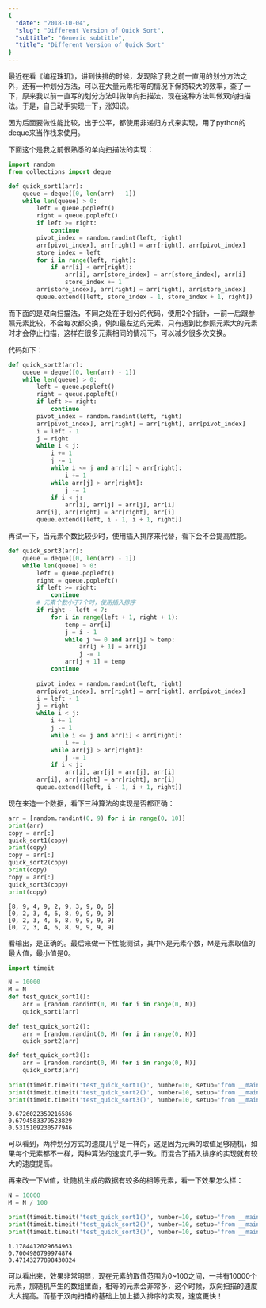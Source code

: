 ```yaml
---
{
  "date": "2018-10-04",
  "slug": "Different Version of Quick Sort",
  "subtitle": "Generic subtitle",
  "title": "Different Version of Quick Sort"
}
---
```

<!--more-->

最近在看《编程珠玑》，讲到快排的时候，发现除了我之前一直用的划分方法之外，还有一种划分方法，可以在大量元素相等的情况下保持较大的效率，查了一下，原来我以前一直写的划分方法叫做单向扫描法，现在这种方法叫做双向扫描法。于是，自己动手实现一下，涨知识。

因为后面要做性能比较，出于公平，都使用非递归方式来实现，用了python的deque来当作栈来使用。

下面这个是我之前很熟悉的单向扫描法的实现：


```python
import random
from collections import deque

def quick_sort1(arr):
    queue = deque([0, len(arr) - 1])
    while len(queue) > 0:
        left = queue.popleft()
        right = queue.popleft()
        if left >= right:
            continue
        pivot_index = random.randint(left, right)
        arr[pivot_index], arr[right] = arr[right], arr[pivot_index]
        store_index = left
        for i in range(left, right):
            if arr[i] < arr[right]:
                arr[i], arr[store_index] = arr[store_index], arr[i]
                store_index += 1
        arr[store_index], arr[right] = arr[right], arr[store_index]
        queue.extend([left, store_index - 1, store_index + 1, right])
```

而下面的是双向扫描法，不同之处在于划分的代码，使用2个指针，一前一后跟参照元素比较，不会每次都交换，例如最左边的元素，只有遇到比参照元素大的元素时才会停止扫描，这样在很多元素相同的情况下，可以减少很多次交换。

代码如下：


```python
def quick_sort2(arr):
    queue = deque([0, len(arr) - 1])
    while len(queue) > 0:
        left = queue.popleft()
        right = queue.popleft()
        if left >= right:
            continue
        pivot_index = random.randint(left, right)
        arr[pivot_index], arr[right] = arr[right], arr[pivot_index]
        i = left - 1
        j = right
        while i < j:
            i += 1
            j -= 1
            while i <= j and arr[i] < arr[right]:
                i += 1
            while arr[j] > arr[right]:
                j -= 1
            if i < j:
                arr[i], arr[j] = arr[j], arr[i]
        arr[i], arr[right] = arr[right], arr[i]
        queue.extend([left, i - 1, i + 1, right])
```

再试一下，当元素个数比较少时，使用插入排序来代替，看下会不会提高性能。


```python
def quick_sort3(arr):
    queue = deque([0, len(arr) - 1])
    while len(queue) > 0:
        left = queue.popleft()
        right = queue.popleft()
        if left >= right:
            continue
        # 元素个数小于7个时，使用插入排序
        if right - left < 7:
            for i in range(left + 1, right + 1):
                temp = arr[i]
                j = i - 1
                while j >= 0 and arr[j] > temp:
                    arr[j + 1] = arr[j]
                    j -= 1
                arr[j + 1] = temp
            continue
            
        pivot_index = random.randint(left, right)
        arr[pivot_index], arr[right] = arr[right], arr[pivot_index]
        i = left - 1
        j = right
        while i < j:
            i += 1
            j -= 1
            while i <= j and arr[i] < arr[right]:
                i += 1
            while arr[j] > arr[right]:
                j -= 1
            if i < j:
                arr[i], arr[j] = arr[j], arr[i]
        arr[i], arr[right] = arr[right], arr[i]
        queue.extend([left, i - 1, i + 1, right])
```

现在来造一个数据，看下三种算法的实现是否都正确：


```python
arr = [random.randint(0, 9) for i in range(0, 10)]
print(arr)
copy = arr[:]
quick_sort1(copy)
print(copy)
copy = arr[:]
quick_sort2(copy)
print(copy)
copy = arr[:]
quick_sort3(copy)
print(copy)
```

    [8, 9, 4, 9, 2, 9, 3, 9, 0, 6]
    [0, 2, 3, 4, 6, 8, 9, 9, 9, 9]
    [0, 2, 3, 4, 6, 8, 9, 9, 9, 9]
    [0, 2, 3, 4, 6, 8, 9, 9, 9, 9]


看输出，是正确的。最后来做一下性能测试，其中N是元素个数，M是元素取值的最大值，最小值是0。


```python
import timeit

N = 10000
M = N
def test_quick_sort1():
    arr = [random.randint(0, M) for i in range(0, N)]
    quick_sort1(arr)
    
def test_quick_sort2():
    arr = [random.randint(0, M) for i in range(0, N)]
    quick_sort2(arr)

def test_quick_sort3():
    arr = [random.randint(0, M) for i in range(0, N)]
    quick_sort3(arr)
    
print(timeit.timeit('test_quick_sort1()', number=10, setup='from __main__ import test_quick_sort1'))
print(timeit.timeit('test_quick_sort2()', number=10, setup='from __main__ import test_quick_sort2'))
print(timeit.timeit('test_quick_sort3()', number=10, setup='from __main__ import test_quick_sort3'))
```

    0.6726022359216586
    0.6794583379523829
    0.5315109230577946


可以看到，两种划分方式的速度几乎是一样的，这是因为元素的取值足够随机，如果每个元素都不一样，两种算法的速度几乎一致。而混合了插入排序的实现就有较大的速度提高。

再来改一下M值，让随机生成的数据有较多的相等元素，看一下效果怎么样：


```python
N = 10000
M = N / 100

print(timeit.timeit('test_quick_sort1()', number=10, setup='from __main__ import test_quick_sort1'))
print(timeit.timeit('test_quick_sort2()', number=10, setup='from __main__ import test_quick_sort2'))
print(timeit.timeit('test_quick_sort3()', number=10, setup='from __main__ import test_quick_sort3'))
```

    1.1784412029664963
    0.7004980799974874
    0.47143277898430824


可以看出来，效果非常明显，现在元素的取值范围为0~100之间，一共有10000个元素，那随机产生的数组里面，相等的元素会非常多，这个时候，双向扫描的速度大大提高。而基于双向扫描的基础上加上插入排序的实现，速度更快！
